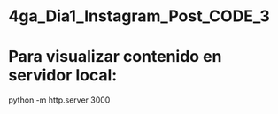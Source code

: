 # 4ga_Dia1_Instagram_Post_CODE_3

# Para visualizar contenido en servidor local:

python -m http.server 3000
